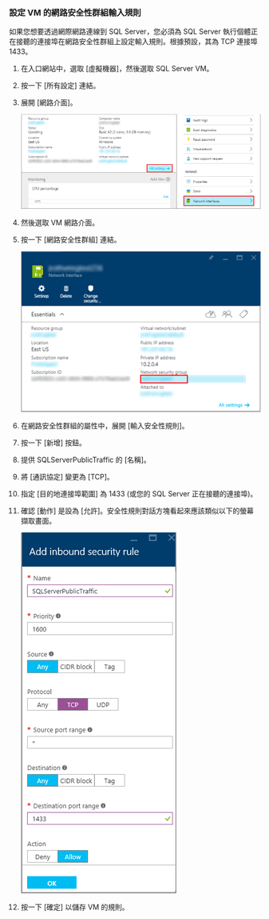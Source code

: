 ### 設定 VM 的網路安全性群組輸入規則

如果您想要透過網際網路連線到 SQL Server，您必須為 SQL Server 執行個體正在接聽的連接埠在網路安全性群組上設定輸入規則。根據預設，其為 TCP 連接埠 1433。

1. 在入口網站中，選取 [虛擬機器]，然後選取 SQL Server VM。

2. 按一下 [所有設定] 連結。

3. 展開 [網路介面]。

	![網路介面](./media/virtual-machines-sql-server-connection-steps/rm-network-interface.png)

4. 然後選取 VM 網路介面。

4. 按一下 [網路安全性群組] 連結。

	![網路介面](./media/virtual-machines-sql-server-connection-steps/rm-network-security-group.png)

6. 在網路安全性群組的屬性中，展開 [輸入安全性規則]。

5. 按一下 [新增] 按鈕。

6. 提供 SQLServerPublicTraffic 的 [名稱]。

7. 將 [通訊協定] 變更為 [TCP]。

8. 指定 [目的地連接埠範圍] 為 1433 (或您的 SQL Server 正在接聽的連接埠)。

9. 確認 [動作] 是設為 [允許]。安全性規則對話方塊看起來應該類似以下的螢幕擷取畫面。

	![網路安全性規則](./media/virtual-machines-sql-server-connection-steps/rm-network-security-rule.png)

9. 按一下 [確定] 以儲存 VM 的規則。

<!---HONumber=AcomDC_0107_2016-->